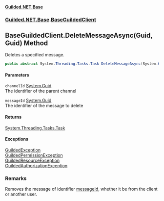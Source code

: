 
#### [Guilded.NET.Base](Guilded_NET_Base 'Guilded_NET_Base')
### [Guilded.NET.Base](Guilded_NET_Base#Guilded_NET_Base 'Guilded.NET.Base').[BaseGuildedClient](BaseGuildedClient 'Guilded.NET.Base.BaseGuildedClient')
## BaseGuildedClient.DeleteMessageAsync(Guid, Guid) Method
Deletes a specified message.  
```csharp
public abstract System.Threading.Tasks.Task DeleteMessageAsync(System.Guid channelId, System.Guid messageId);
```

#### Parameters
<a name='Guilded_NET_Base_BaseGuildedClient_DeleteMessageAsync(System_Guid_System_Guid)_channelId'></a>
`channelId` [System.Guid](https://docs.microsoft.com/en-us/dotnet/api/System.Guid 'System.Guid')  
The identifier of the parent channel
  
<a name='Guilded_NET_Base_BaseGuildedClient_DeleteMessageAsync(System_Guid_System_Guid)_messageId'></a>
`messageId` [System.Guid](https://docs.microsoft.com/en-us/dotnet/api/System.Guid 'System.Guid')  
The identifier of the message to delete
  

#### Returns
[System.Threading.Tasks.Task](https://docs.microsoft.com/en-us/dotnet/api/System.Threading.Tasks.Task 'System.Threading.Tasks.Task')  

#### Exceptions
[GuildedException](GuildedException 'Guilded.NET.Base.GuildedException')  
[GuildedPermissionException](GuildedPermissionException 'Guilded.NET.Base.GuildedPermissionException')  
[GuildedResourceException](GuildedResourceException 'Guilded.NET.Base.GuildedResourceException')  
[GuildedAuthorizationException](GuildedAuthorizationException 'Guilded.NET.Base.GuildedAuthorizationException')  
### Remarks
Removes the message of identifier [messageId](BaseGuildedClient_DeleteMessageAsync(Guid_Guid)#Guilded_NET_Base_BaseGuildedClient_DeleteMessageAsync(System_Guid_System_Guid)_messageId 'Guilded.NET.Base.BaseGuildedClient.DeleteMessageAsync(System.Guid, System.Guid).messageId'), whether it be from the client or another user.
